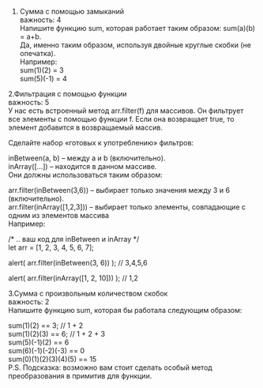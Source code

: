 1. Сумма с помощью замыканий  
важность: 4  
Напишите функцию sum, которая работает таким образом: sum(a)(b) = a+b.  
Да, именно таким образом, используя двойные круглые скобки (не опечатка).  
Например:  
sum(1)(2) = 3  
sum(5)(-1) = 4  
  
2.Фильтрация с помощью функции  
важность: 5  
У нас есть встроенный метод arr.filter(f) для массивов. Он фильтрует все элементы с помощью функции f. Если она возвращает true, то элемент добавится в возвращаемый массив.  
  
Сделайте набор «готовых к употреблению» фильтров:  
  
inBetween(a, b) – между a и b (включительно).  
inArray([...]) – находится в данном массиве.  
Они должны использоваться таким образом:  

arr.filter(inBetween(3,6)) – выбирает только значения между 3 и 6 (включительно).  
arr.filter(inArray([1,2,3])) – выбирает только элементы, совпадающие с одним из элементов массива  
Например:
  
/* .. ваш код для inBetween и inArray */  
let arr = [1, 2, 3, 4, 5, 6, 7];  

alert( arr.filter(inBetween(3, 6)) ); // 3,4,5,6  

alert( arr.filter(inArray([1, 2, 10])) ); // 1,2  

3.Сумма с произвольным количеством скобок  
важность: 2  
Напишите функцию sum, которая бы работала следующим образом:  

sum(1)(2) == 3; // 1 + 2  
sum(1)(2)(3) == 6; // 1 + 2 + 3  
sum(5)(-1)(2) == 6  
sum(6)(-1)(-2)(-3) == 0  
sum(0)(1)(2)(3)(4)(5) == 15  
P.S. Подсказка: возможно вам стоит сделать особый метод преобразования в примитив для функции.  
